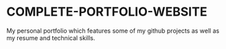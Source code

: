 # COMPLETE-PORTFOLIO-WEBSITE
My personal portfolio which features some of my github projects as well as my resume and technical skills.
